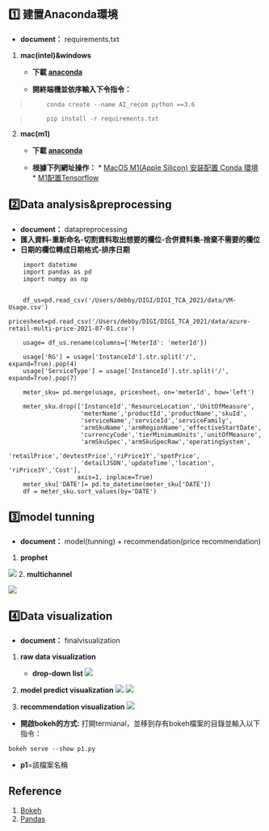 
## :one: 建置Anaconda環境
* __document：__ requirements.txt


1. __mac(intel)&windows__
    * __下載 [anaconda](https://www.anaconda.com/products/individual)__
       
    * __開終端機並依序輸入下令指令：__
>          conda create --name AI_recom python ==3.6

>          pip install -r requirements.txt
    
2. __mac(m1)__
    * __下載 [anaconda](https://www.anaconda.com/products/individual)__
       
     * __根據下列網址操作：__
            * [MacOS M1(Apple Silicon) 安装配置 Conda 環境](https://zhuanlan.zhihu.com/p/349295868)
            * [M1配置Tensorflow](https://zhuanlan.zhihu.com/p/367512283)
            
            
## :two:Data analysis&preprocessing  
* __document：__ datapreprocessing
* __匯入資料-重新命名-切割資料取出想要的欄位-合併資料集-捨棄不需要的欄位__
* __日期的欄位轉成日期格式-排序日期__
```python=
    import datetime
    import pandas as pd
    import numpy as np


    df_us=pd.read_csv('/Users/debby/DIGI/DIGI_TCA_2021/data/VM-Usage.csv')
    pricesheet=pd.read_csv('/Users/debby/DIGI/DIGI_TCA_2021/data/azure-retail-multi-price-2021-07-01.csv')

    usage= df_us.rename(columns={'MeterId': 'meterId'})

    usage['RG'] = usage['InstanceId'].str.split('/', expand=True).pop(4)
    usage['ServiceType'] = usage['InstanceId'].str.split('/', expand=True).pop(7)

    meter_sku= pd.merge(usage, pricesheet, on='meterId', how='left')

    meter_sku.drop(['InstanceId','ResourceLocation','UnitOfMeasure',
                    'meterName','productId','productName','skuId',
                    'serviceName','serviceId','serviceFamily',
                    'armSkuName','armRegionName','effectiveStartDate',
                    'currencyCode','tierMinimumUnits','unitOfMeasure',
                    'armSkuSpec','armSkuSpecRaw','operatingSystem',
                    'retailPrice','devtestPrice','riPrice1Y','spotPrice',
                    'detailJSON','updateTime','location', 'riPrice3Y','Cost'],
                   axis=1, inplace=True)
    meter_sku['DATE']= pd.to_datetime(meter_sku['DATE'])
    df = meter_sku.sort_values(by='DATE')
```
## :three:model tunning
* __document：__ model(tunning) + recommendation(price recommendation)
1. __prophet__


![](https://i.imgur.com/VITX3ny.png)
2. __multichannel__

![](https://i.imgur.com/JVu3Oyp.png)


## :four:Data visualization
* __document：__ finalvisualization

1. __raw data visualization__
    * __drop-down list__
![](https://i.imgur.com/RSKBys6.png)   
  
    

2. __model predict visualization__
![](https://i.imgur.com/uN2L2sN.png)
![](https://i.imgur.com/IgDf28c.png)

    
    
    
3. __recommendation visualization__
![](https://i.imgur.com/31CMX1R.png)
    
* __開啟bokeh的方式:__ 打開termianal，並移到存有bokeh檔案的目錄並輸入以下指令：
```
bokeh serve --show p1.py
```
* __p1__=該檔案名稱

## Reference
1. [Bokeh](http://docs.bokeh.org/en/latest/)
2. [Pandas](https://yanwei-liu.medium.com/python-pandas%E4%BD%BF%E7%94%A8%E7%AD%86%E8%A8%98-a4682e254d90)
